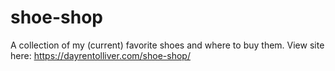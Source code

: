 # shoe-shop
A collection of my (current) favorite shoes and where to buy them.
View site here: https://dayrentolliver.com/shoe-shop/
